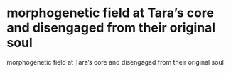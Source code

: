# morphogenetic field at Tara’s core and disengaged from their original soul

morphogenetic field at Tara’s core and disengaged from their original soul